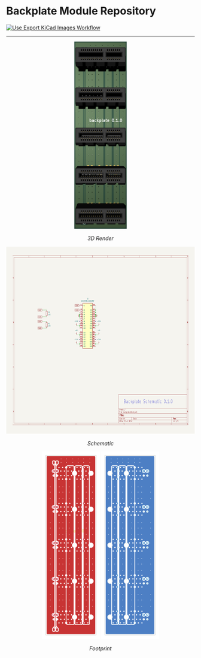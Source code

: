 # Backplate Module Repository

[![Use Export KiCad Images Workflow](../../actions/workflows/use-export-kicad.yml/badge.svg)](../../actions/workflows/use-export-kicad.yml)

---

<div align="center">

<img src="images/board.png" alt="3D Render" height="500"><br>
<p><em>3D Render</em></p>

<img src="images/sch.svg" alt="Schematic" height="500"><br>
<p><em>Schematic</em></p>

<img src="images/pcbf.svg" alt="Footprint Front" height="500">
<img src="images/pcbb.svg" alt="Footprint Back" height="500"><br>
<p><em>Footprint</em></p>

</div>
